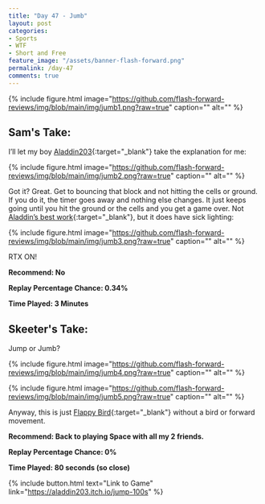 ```yaml
---
title: "Day 47 - Jumb"
layout: post
categories:
- Sports
- WTF
- Short and Free
feature_image: "/assets/banner-flash-forward.png"
permalink: /day-47
comments: true
---
```


{% include figure.html image="https://github.com/flash-forward-reviews/img/blob/main/img/jumb1.png?raw=true" caption="" alt="" %}

## Sam's Take:

I’ll let my boy [Aladdin203](https://aladdin203.itch.io/){:target="_blank"} take the explanation for me:

{% include figure.html image="https://github.com/flash-forward-reviews/img/blob/main/img/jumb2.png?raw=true" caption="" alt="" %}

Got it? Great. Get to bouncing that block and not hitting the cells or ground. If you do it, the timer goes away and nothing else changes. It just keeps going until you hit the ground or the cells and you get a game over. Not [Aladdin’s best work](https://flash-forward-reviews.github.io/day-25){:target="_blank"}, but it does have sick lighting:

{% include figure.html image="https://github.com/flash-forward-reviews/img/blob/main/img/jumb3.png?raw=true" caption="" alt="" %}

RTX ON!

**Recommend: No**

**Replay Percentage Chance: 0.34%**

**Time Played: 3 Minutes**

## Skeeter's Take:

Jump or Jumb?

{% include figure.html image="https://github.com/flash-forward-reviews/img/blob/main/img/jumb4.png?raw=true" caption="" alt="" %}

{% include figure.html image="https://github.com/flash-forward-reviews/img/blob/main/img/jumb5.png?raw=true" caption="" alt="" %}

Anyway, this is just [Flappy Bird](https://en.wikipedia.org/wiki/Flappy_Bird){:target="_blank"} without a bird or forward movement.

**Recommend: Back to playing Space with all my 2 friends.** 

**Replay Percentage Chance: 0%**

**Time Played: 80 seconds (so close)**

{% include button.html text="Link to Game" link="https://aladdin203.itch.io/jump-100s" %}